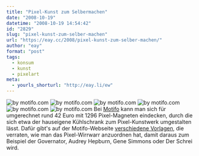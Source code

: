 ```yaml
---
title: "Pixel-Kunst zum Selbermachen"
date: "2008-10-19"
datetime: "2008-10-19 14:54:42"
id: "2829"
slug: "pixel-kunst-zum-selber-machen"
url: "https://eay.cc/2008/pixel-kunst-zum-selber-machen/"
author: "eay"
format: "post"
tags:
  - konsum
  - kunst
  - pixelart
meta:
  - yourls_shorturl: "http://eay.li/ew"
---
```


![](/uploads/2008/motifo1.gif "by motifo.com") ![](/uploads/2008/motifo4.gif "by motifo.com") ![](/uploads/2008/motifo2.gif "by motifo.com") ![](/uploads/2008/motifo5.gif "by motifo.com") ![](/uploads/2008/motifo3.gif "by motifo.com") ![](/uploads/2008/motifo6.gif "by motifo.com") Bei [Motifo](http://www.motifo.com/) kann man sich für umgerechnet rund 42 Euro mit 1296 Pixel-Magneten eindecken, durch die sich etwa der hauseigene Kühlschrank zum Pixel-Kunstwerk umgestalten lässt. Dafür gibt's auf der Motifo-Webseite [verschiedene Vorlagen](http://www.motifo.com/category/mosaic-designs/), die verraten, wie man das Pixel-Wirrwarr anzuordnen hat, damit daraus zum Beispiel der Governator, Audrey Hepburn, Gene Simmons oder Der Schrei wird.
